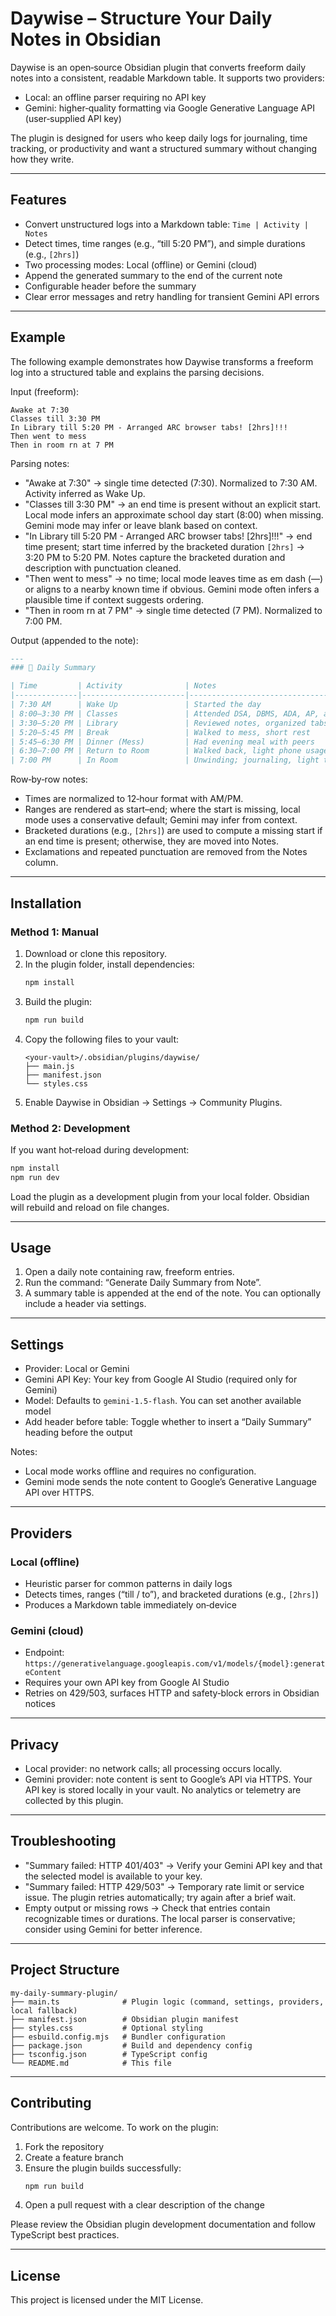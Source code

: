 # Daywise – Structure Your Daily Notes in Obsidian

Daywise is an open‑source Obsidian plugin that converts freeform daily notes into a consistent, readable Markdown table. It supports two providers:

- Local: an offline parser requiring no API key
- Gemini: higher‑quality formatting via Google Generative Language API (user‑supplied API key)

The plugin is designed for users who keep daily logs for journaling, time tracking, or productivity and want a structured summary without changing how they write.

---

## Features

- Convert unstructured logs into a Markdown table: `Time | Activity | Notes`
- Detect times, time ranges (e.g., “till 5:20 PM”), and simple durations (e.g., `[2hrs]`)
- Two processing modes: Local (offline) or Gemini (cloud)
- Append the generated summary to the end of the current note
- Configurable header before the summary
- Clear error messages and retry handling for transient Gemini API errors

---

## Example

The following example demonstrates how Daywise transforms a freeform log into a structured table and explains the parsing decisions.

Input (freeform):

```
Awake at 7:30
Classes till 3:30 PM
In Library till 5:20 PM - Arranged ARC browser tabs! [2hrs]!!!
Then went to mess
Then in room rn at 7 PM
```

Parsing notes:
- "Awake at 7:30" → single time detected (7:30). Normalized to 7:30 AM. Activity inferred as Wake Up.
- "Classes till 3:30 PM" → an end time is present without an explicit start. Local mode infers an approximate school day start (8:00) when missing. Gemini mode may infer or leave blank based on context.
- "In Library till 5:20 PM - Arranged ARC browser tabs! [2hrs]!!!" → end time present; start time inferred by the bracketed duration `[2hrs]` → 3:20 PM to 5:20 PM. Notes capture the bracketed duration and description with punctuation cleaned.
- "Then went to mess" → no time; local mode leaves time as em dash (—) or aligns to a nearby known time if obvious. Gemini mode often infers a plausible time if context suggests ordering.
- "Then in room rn at 7 PM" → single time detected (7 PM). Normalized to 7:00 PM.

Output (appended to the note):

```markdown
---
### 🧾 Daily Summary

| Time         | Activity              | Notes                                                  |
|--------------|-----------------------|--------------------------------------------------------|
| 7:30 AM      | Wake Up               | Started the day                                        |
| 8:00–3:30 PM | Classes               | Attended DSA, DBMS, ADA, AP, and Maths lectures        |
| 3:30–5:20 PM | Library               | Reviewed notes, organized tabs, and self-studied       |
| 5:20–5:45 PM | Break                 | Walked to mess, short rest                             |
| 5:45–6:30 PM | Dinner (Mess)         | Had evening meal with peers                            |
| 6:30–7:00 PM | Return to Room        | Walked back, light phone usage                         |
| 7:00 PM      | In Room               | Unwinding; journaling, light tasks, or browsing        |
```

Row‑by‑row notes:
- Times are normalized to 12‑hour format with AM/PM.
- Ranges are rendered as start–end; where the start is missing, local mode uses a conservative default; Gemini may infer from context.
- Bracketed durations (e.g., `[2hrs]`) are used to compute a missing start if an end time is present; otherwise, they are moved into Notes.
- Exclamations and repeated punctuation are removed from the Notes column.

---

## Installation

### Method 1: Manual

1. Download or clone this repository.
2. In the plugin folder, install dependencies:
   ```bash
   npm install
   ```
3. Build the plugin:
   ```bash
   npm run build
   ```
4. Copy the following files to your vault:
   ```
   <your-vault>/.obsidian/plugins/daywise/
   ├── main.js
   ├── manifest.json
   └── styles.css
   ```
5. Enable Daywise in Obsidian → Settings → Community Plugins.

### Method 2: Development

If you want hot‑reload during development:

```bash
npm install
npm run dev
```

Load the plugin as a development plugin from your local folder. Obsidian will rebuild and reload on file changes.

---

## Usage

1. Open a daily note containing raw, freeform entries.
2. Run the command: “Generate Daily Summary from Note”.
3. A summary table is appended at the end of the note. You can optionally include a header via settings.

---

## Settings

- Provider: Local or Gemini
- Gemini API Key: Your key from Google AI Studio (required only for Gemini)
- Model: Defaults to `gemini-1.5-flash`. You can set another available model
- Add header before table: Toggle whether to insert a “Daily Summary” heading before the output

Notes:
- Local mode works offline and requires no configuration.
- Gemini mode sends the note content to Google’s Generative Language API over HTTPS.

---

## Providers

### Local (offline)
- Heuristic parser for common patterns in daily logs
- Detects times, ranges (“till / to”), and bracketed durations (e.g., `[2hrs]`)
- Produces a Markdown table immediately on‑device

### Gemini (cloud)
- Endpoint: `https://generativelanguage.googleapis.com/v1/models/{model}:generateContent`
- Requires your own API key from Google AI Studio
- Retries on 429/503, surfaces HTTP and safety‑block errors in Obsidian notices

---

## Privacy

- Local provider: no network calls; all processing occurs locally.
- Gemini provider: note content is sent to Google’s API via HTTPS. Your API key is stored locally in your vault. No analytics or telemetry are collected by this plugin.

---

## Troubleshooting

- "Summary failed: HTTP 401/403" → Verify your Gemini API key and that the selected model is available to your key.
- "Summary failed: HTTP 429/503" → Temporary rate limit or service issue. The plugin retries automatically; try again after a brief wait.
- Empty output or missing rows → Check that entries contain recognizable times or durations. The local parser is conservative; consider using Gemini for better inference.

---

## Project Structure

```
my-daily-summary-plugin/
├── main.ts              # Plugin logic (command, settings, providers, local fallback)
├── manifest.json        # Obsidian plugin manifest
├── styles.css           # Optional styling
├── esbuild.config.mjs   # Bundler configuration
├── package.json         # Build and dependency config
├── tsconfig.json        # TypeScript config
└── README.md            # This file
```

---

## Contributing

Contributions are welcome. To work on the plugin:

1. Fork the repository
2. Create a feature branch
3. Ensure the plugin builds successfully:
   ```bash
   npm run build
   ```
4. Open a pull request with a clear description of the change

Please review the Obsidian plugin development documentation and follow TypeScript best practices.

---

## License

This project is licensed under the MIT License.
